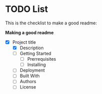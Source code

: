 # TODO List

This is the checklist to make a good readme:

**Making a good readme**
- [X] Project title
    - [X] Description
    - [ ] Getting Started
        - [ ] Prerrequisites
        - [ ] Installing
    - [ ] Deployment
    - [ ] Built With
    -   [ ] Authors
    - [ ] License
